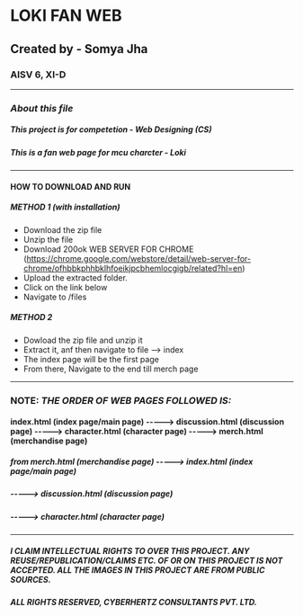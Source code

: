 # LOKI FAN WEB
## Created by - Somya Jha
### AISV 6, XI-D
---- 

### *About this file*
##### This project is for competetion - Web Designing (CS)
##### This is a fan web page for mcu charcter - Loki

---

#### **HOW TO DOWNLOAD AND RUN**

##### _METHOD 1_ (with installation)

* Download the zip file
* Unzip the file
* Download 200ok WEB SERVER FOR CHROME (https://chrome.google.com/webstore/detail/web-server-for-chrome/ofhbbkphhbklhfoeikjpcbhemlocgigb/related?hl=en)
* Upload the extracted folder. 
* Click on the link below
* Navigate to /files

##### _METHOD 2_

* Dowload the zip file and unzip it
* Extract it, anf then navigate to file --> index
* The index page will be the first page
* From there, Navigate to the end till merch page

----


### **NOTE:** _THE ORDER OF WEB PAGES FOLLOWED IS:_
#### index.html (index page/main page) -----> discussion.html (discussion page) -----> character.html (character page) -----> merch.html (merchandise page)
##### from merch.html (merchandise page) -----> index.html (index page/main page)
#####                                    -----> discussion.html (discussion page)
#####                                    -----> character.html (character page)

----




##### I CLAIM INTELLECTUAL RIGHTS TO OVER THIS PROJECT. ANY REUSE/REPUBLICATION/CLAIMS ETC. OF OR ON THIS PROJECT IS NOT ACCEPTED. ALL THE IMAGES IN THIS PROJECT ARE FROM PUBLIC SOURCES. 
##### ALL RIGHTS RESERVED, CYBERHERTZ CONSULTANTS PVT. LTD. 


